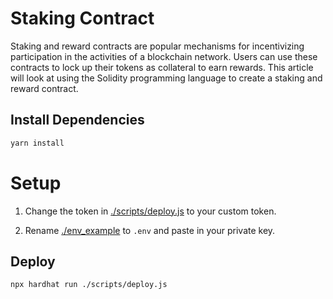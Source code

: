 # Staking Contract

Staking and reward contracts are popular mechanisms for incentivizing participation in the activities of a blockchain network. Users can use these contracts to lock up their tokens as collateral to earn rewards. This article will look at using the Solidity programming language to create a staking and reward contract.




## Install Dependencies

```bash 
yarn install
```

# Setup

1. Change the token in [./scripts/deploy.js](./scripts/deploy.js) to your custom token.

2. Rename [./env_example](./env_example) to `.env` and paste in your private key.

## Deploy

```bash 
npx hardhat run ./scripts/deploy.js
```
